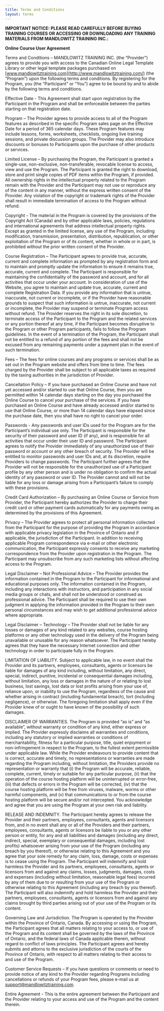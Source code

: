 ```yaml
---
title: Terms and Conditions
layout: terms
---
```




**IMPORTANT NOTICE: PLEASE READ CAREFULLY BEFORE BUYING TRAINING COURSES OR ACCESSING OR DOWNLOADING ANY TRAINING MATERIALS FROM MANDLOWITZ TRAINING INC.:**

**Online Course User Agreement**

Terms and Conditions – MANDLOWITZ TRAINING INC. (the “Provider”) agrees to provide you with access to the Canadian Online Legal Template Library or other legal template packages purchased on [www.mandlowitztraining.com](http://www.mandlowitztraining.com/) (the “Program”) upon the following terms and conditions. By registering for the Program, you (the “Participant” or “You”) agree to be bound by and to abide by the following terms and conditions.



Effective Date - This Agreement shall start upon registration by the Participant in the Program and shall be enforceable between the parties starting on that registration date.



Program – The Provider agrees to provide access to all of the Program features as described in the specific Program sales page on the Effective Date for a period of 365 calendar days. These Program features may include lessons, forms, worksheets, checklists, ongoing live training sessions, and private discussion groups. The Provider may also introduce discounts or bonuses to Participants upon the purchase of other products or services.



Limited License – By purchasing the Program, the Participant is granted a single-use, non-exclusive, non-transferable, revocable license to access, view and use the Program. The Participant is granted the right to download, store and print single copies of PDF items within the Program, if provided. All ownership rights in the intellectual property related to the Program remain with the Provider and the Participant may not use or reproduce any of the content in any manner, without the express written consent of the Provider. Any violation of the copyright or trademark rights of the Provider shall result in immediate termination of access to the Program without refund.



Copyright - The material in the Program is covered by the provisions of the Copyright Act (Canada) and by other applicable laws, policies, regulations and international agreements that address intellectual property rights. Except as granted in the limited license, any use of the Program, including modification, transmission, presentation, distribution, republication, or other exploitation of the Program or of its content, whether in whole or in part, is prohibited without the prior written consent of the Provider.



Course Registration – The Participant agrees to provide true, accurate, current and complete information as prompted by any registration form and to maintain and promptly update the information to ensure it remains true, accurate, current and complete. The Participant is responsible for maintaining the confidentiality of the password and account, and for all activities that occur under your account. In consideration of use of the Website, you agree to maintain and update true, accurate, current and complete Registration Data. If you provide any information that is untrue, inaccurate, not current or incomplete, or if the Provider have reasonable grounds to suspect that such information is untrue, inaccurate, not current or incomplete, the Provider may suspend or terminate Program access without refund. The Provider reserves the right in its sole discretion, to terminate access of the Participant to the Program and the related services or any portion thereof at any time, if the Participant becomes disruptive to the Program or other Program participants, fails to follow the Program guidelines. In the event of a termination of the Program, the Participant shall not be entitled to a refund of any portion of the fees and shall not be excused from any remaining payments under a payment plan in the event of such termination.



Fees – The fees for online courses and any programs or services shall be as set out in the Program website and offers from time to time. The fees charged by the Provider shall be subject to all applicable taxes as required by the taxing authorities in the jurisdiction of Provider.



Cancellation Policy – If you have purchased an Online Course and have not yet accessed and/or started to use that Online Course, then you are permitted within 14 calendar days starting on the day you purchased the Online Course to cancel your purchase of the services. If you have purchased an Online Course and have already accessed and/or started to use that Online Course, or more than 14 calendar days have elapsed since the purchase date, then you shall have no right to cancel your order.



Passwords - Any passwords and user IDs used for the Program are for the Participant’s individual use only. The Participant is responsible for the security of their password and user ID (if any), and is responsible for all activities that occur under their user ID and password. The Participant agrees to notify the Provider immediately of any unauthorized use of their password or account or any other breach of security. The Provider will be entitled to monitor passwords and user IDs and, at its discretion, require Providers to change passwords. The Participant further agrees that the Provider will not be responsible for the unauthorized use of a Participant profile by any other person and is under no obligation to confirm the actual identity of any password or user ID. The Provider cannot and will not be liable for any loss or damage arising from a Participant’s failure to comply with these provisions.



Credit Card Authorization – By purchasing an Online Course or Service from Provider, the Participant hereby authorizes the Provider to charge their credit card or other payment cards automatically for any payments owing as determined by the provisions of this Agreement.



Privacy – The Provider agrees to protect all personal information collected from the Participant for the purpose of providing the Program in accordance with applicable privacy legislation in the Province of Ontario and if applicable, the jurisdiction of the Participant. In addition to receiving applicable Program correspondence via e-mail or other electronic communication, the Participant expressly consents to receive any marketing correspondence from the Provider upon registration in the Program. The Participant may unsubscribe from any such marketing lists without affecting access to the Program.



Legal Disclaimer – Not Professional Advice – The Provider provides the information contained in the Program to the Participant for informational and educational purposes only. The information contained in the Program, including any interactions with instructors, and participation in any social media groups or chats, and shall not be understood or construed as professional advice. The Participant shall be required to use their own judgment in applying the information provided in the Program to their own personal circumstances and may wish to get additional professional advice where appropriate.



Legal Disclaimer – Technology – The Provider shall not be liable for any losses or damages of any kind related to any websites, course hosting platforms or any other technology used in the delivery of the Program being unavailable or unusable for any reason whatsoever. The Participant hereby agrees that they have the necessary Internet connection and other technology in order to participate fully in the Program.



LIMITATION OF LIABILITY. Subject to applicable law, in no event shall the Provider and its partners, employees, consultants, agents or licensors be liable for damages of any kind including, without limitation, any direct, special, indirect, punitive, incidental or consequential damages including, without limitation, any loss or damages in the nature of or relating to lost business, lost savings, lost data or lost profits arising from your use of, reliance upon, or inability to use the Program, regardless of the cause and whether arising in contract (including fundamental breach), tort (including negligence), or otherwise. The foregoing limitation shall apply even if the Provider knew of or ought to have known of the possibility of such damages.



DISCLAIMER OF WARRANTIES. The Program is provided “as is” and “as available”, without warranty or condition of any kind, either express or implied. The Provider expressly disclaims all warranties and conditions, including any statutory or implied warranties or conditions of merchantability, fitness for a particular purpose, title, quiet enjoyment or non-infringement in respect to the Program, to the fullest extent permissible under applicable law. While the Provider endeavours to provide content that is correct, accurate and timely, no representations or warranties are made regarding the Program including, without limitation, the Providers provide no representation or warranty that (i) the Program will be accurate, reliable, complete, current, timely or suitable for any particular purpose, (ii) that the operation of the course hosting platform will be uninterrupted or error-free, (iii) that defects or errors in the Program will be corrected, (iv) that the course hosting platform will be free from viruses, malware, worms or other harmful components, and (v) that communications to or from the course hosting platform will be secure and/or not intercepted. You acknowledge and agree that you are using the Program at your own risk and liability.



RELEASE AND INDEMNITY. The Participant hereby agrees to release the Provider and their partners, employees, consultants, agents and licensors from, and in no event shall any or all of the Providers and their partners, employees, consultants, agents or licensors be liable to you or any other person or entity, for any and all liabilities and damages (including any direct, indirect, special, exemplary or consequential damages, including lost profits) whatsoever arising from your use of the Program (including any breach by you thereof), or otherwise relating to this Agreement and you agree that your sole remedy for any claim, loss, damage, costs or expenses is to cease using the Program. The Participant will indemnify and hold harmless the Provider and its partners, employees, consultants, agents or licensors from and against any claims, losses, judgments, damages, costs and expenses (including without limitation, reasonable legal fees) incurred by any of them due to or resulting from your use of the Program or otherwise relating to this Agreement (including any breach by you thereof). The Participant will also indemnify and hold harmless the Provider and their partners, employees, consultants, agents or licensors from and against any claims brought by third parties arising out of your use of the Program or its content.



Governing Law and Jurisdiction. The Program is operated by the Provider within the Province of Ontario, Canada. By accessing or using the Program, the Participant agrees that all matters relating to your access to, or use of the Program and its content shall be governed by the laws of the Province of Ontario, and the federal laws of Canada applicable therein, without regard to conflict of laws principles. The Participant agrees and hereby submits and attorns to the exclusive jurisdiction of the courts of the Province of Ontario, with respect to all matters relating to their access to and use of the Program.



Customer Service Requests – If you have questions or comments or need to provide notice of any kind to the Provider regarding Programs including cancellations or refunds of your Program fees, please e-mail us at [support@mandlowitztraining.com](mailto:support@mandlowitztraining.com).



Entire Agreement - This is the entire agreement between the Participant and the Provider relating to your access and use of the Program and the content therein.